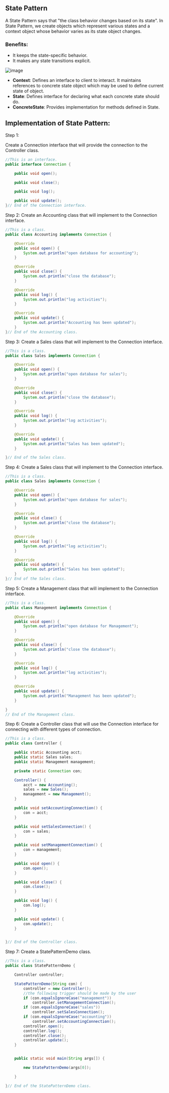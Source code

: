 ## State Pattern

A State Pattern says that "the class behavior changes based on its state". In State Pattern, we create objects which
represent various states and a context object whose behavior varies as its state object changes.

### Benefits:

- It keeps the state-specific behavior.
- It makes any state transitions explicit.

![image](https://www.javatpoint.com/images/designpattern/state-pattern.png)

- **Context**: Defines an interface to client to interact. It maintains references to concrete state object which may be used to define current state of object.
- **State**: Defines interface for declaring what each concrete state should do.
- **ConcreteState**: Provides implementation for methods defined in State.


## Implementation of State Pattern:

Step 1:

Create a Connection interface that will provide the connection to the Controller class.

```java
//This is an interface.
public interface Connection {

    public void open();

    public void close();

    public void log();

    public void update();
}// End of the Connection interface.
```

Step 2:
Create an Accounting class that will implement to the Connection interface.

```java
//This is a class.  
public class Accounting implements Connection {

    @Override
    public void open() {
        System.out.println("open database for accounting");
    }

    @Override
    public void close() {
        System.out.println("close the database");
    }

    @Override
    public void log() {
        System.out.println("log activities");
    }

    @Override
    public void update() {
        System.out.println("Accounting has been updated");
    }
}// End of the Accounting class.
```  

Step 3:
Create a Sales class that will implement to the Connection interface.

```java
//This is a class.  
public class Sales implements Connection {

    @Override
    public void open() {
        System.out.println("open database for sales");
    }

    @Override
    public void close() {
        System.out.println("close the database");
    }

    @Override
    public void log() {
        System.out.println("log activities");
    }

    @Override
    public void update() {
        System.out.println("Sales has been updated");
    }

}// End of the Sales class.
```  

Step 4:
Create a Sales class that will implement to the Connection interface.

```java
//This is a class.
public class Sales implements Connection {

    @Override
    public void open() {
        System.out.println("open database for sales");
    }

    @Override
    public void close() {
        System.out.println("close the database");
    }

    @Override
    public void log() {
        System.out.println("log activities");
    }

    @Override
    public void update() {
        System.out.println("Sales has been updated");
    }
}// End of the Sales class.
```  

Step 5:
Create a Management class that will implement to the Connection interface.

```java
//This is a class.
public class Management implements Connection {

    @Override
    public void open() {
        System.out.println("open database for Management");
    }

    @Override
    public void close() {
        System.out.println("close the database");
    }

    @Override
    public void log() {
        System.out.println("log activities");
    }

    @Override
    public void update() {
        System.out.println("Management has been updated");
    }

}
// End of the Management class.
```  

Step 6:
Create a Controller class that will use the Connection interface for connecting with different types of connection.

```java
//This is a class.
public class Controller {

    public static Accounting acct;
    public static Sales sales;
    public static Management management;

    private static Connection con;

    Controller() {
        acct = new Accounting();
        sales = new Sales();
        management = new Management();
    }

    public void setAccountingConnection() {
        con = acct;
    }

    public void setSalesConnection() {
        con = sales;
    }

    public void setManagementConnection() {
        con = management;
    }

    public void open() {
        con.open();
    }

    public void close() {
        con.close();
    }

    public void log() {
        con.log();
    }

    public void update() {
        con.update();
    }


}// End of the Controller class.
```

Step 7:
Create a StatePatternDemo class.

```java
//This is a class.
public class StatePatternDemo {

    Controller controller;

    StatePatternDemo(String con) {
        controller = new Controller();
        //the following trigger should be made by the user  
        if (con.equalsIgnoreCase("management"))
            controller.setManagementConnection();
        if (con.equalsIgnoreCase("sales"))
            controller.setSalesConnection();
        if (con.equalsIgnoreCase("accounting"))
            controller.setAccountingConnection();
        controller.open();
        controller.log();
        controller.close();
        controller.update();
    }


    public static void main(String args[]) {

        new StatePatternDemo(args[0]);

    }

}// End of the StatePatternDemo class.  
```